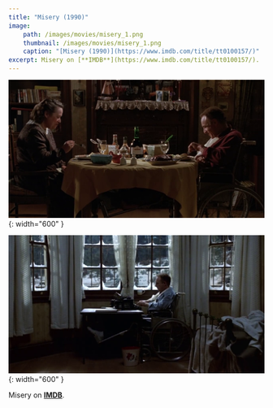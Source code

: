 ```yaml
---
title: "Misery (1990)"
image:
    path: /images/movies/misery_1.png
    thumbnail: /images/movies/misery_1.png
    caption: "[Misery (1990)](https://www.imdb.com/title/tt0100157/)"
excerpt: Misery on [**IMDB**](https://www.imdb.com/title/tt0100157/).
---
```


![alt text](/images/movies/misery_2.png "Title"){: width="600" }

![alt text](/images/movies/misery_3.png "Title"){: width="600" }

Misery on [**IMDB**](https://www.imdb.com/title/tt0100157/).

